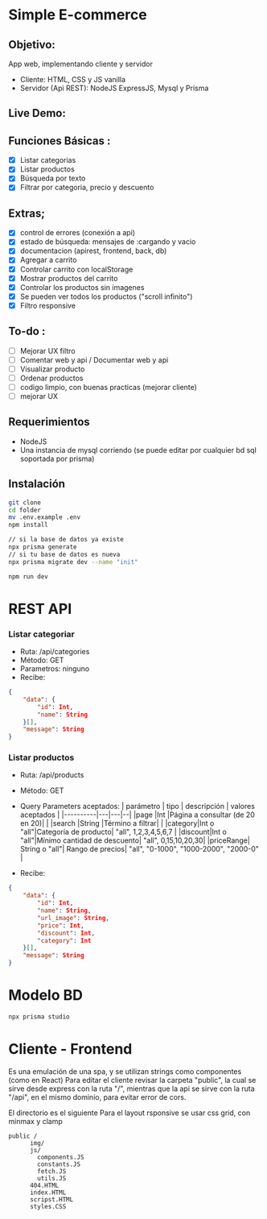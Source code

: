 # Simple E-commerce

## Objetivo:

App web, implementando cliente y servidor

- Cliente: HTML, CSS y JS vanilla
- Servidor (Api REST): NodeJS ExpressJS, Mysql y Prisma

## Live Demo:

## Funciones Básicas :

- [x] Listar categorias
- [x] Listar productos
- [x] Búsqueda por texto
- [x] Filtrar por categoria, precio y descuento

## Extras;

- [x] control de errores (conexión a api)
- [x] estado de búsqueda: mensajes de :cargando y vacio
- [x] documentacion (apirest, frontend, back, db)
- [x] Agregar a carrito
- [x] Controlar carrito con localStorage
- [x] Mostrar productos del carrito
- [x] Controlar los productos sin imagenes
- [x] Se pueden ver todos los productos ("scroll infinito")
- [x] Filtro responsive

## To-do :

- [ ] Mejorar UX filtro
- [ ] Comentar web y api / Documentar web y api
- [ ] Visualizar producto
- [ ] Ordenar productos
- [ ] codigo limpio, con buenas practicas (mejorar cliente)
- [ ] mejorar UX

## Requerimientos

- NodeJS
- Una instancia de mysql corriendo (se puede editar por cualquier bd sql soportada por prisma)

## Instalación

```bash
git clone
cd folder
mv .env.example .env
npm install

// si la base de datos ya existe
npx prisma generate
// si tu base de datos es nueva
npx prisma migrate dev --name "init"

npm run dev
```

# REST API

### Listar categoriar

- Ruta: /api/categories
- Método: GET
- Parametros: ninguno
- Recibe:

```JSON
{
	"data": {
		"id": Int,
		"name": String
	}[],
	"message": String
}
```

### Listar productos

- Ruta: /api/products
- Método: GET
- Query Parameters aceptados:
  | parámetro | tipo | descripción | valores aceptados |
  |----------|---|---|--|
  |page |Int |Página a consultar (de 20 en 20)| |
  |search |String |Término a filtrar| |
  |category|Int o "all"|Categoría de producto| "all", 1,2,3,4,5,6,7 |
  |discount|Int o "all"|Mínimo cantidad de descuento| "all", 0,15,10,20,30|
  |priceRange| String o "all"| Rango de precios| "all", "0-1000", "1000-2000", "2000-0" |

- Recibe:

```JSON
{
	"data": {
		"id": Int,
		"name": String,
		"url_image": String,
		"price": Int,
		"discount": Int,
		"category": Int
	}[],
	"message": String
}
```

# Modelo BD

```bash
npx prisma studio
```

# Cliente - Frontend

Es una emulación de una spa, y se utilizan strings como componentes (como en React)
Para editar el cliente revisar la carpeta "public", la cual se sirve desde express
con la ruta "/", mientras que la api se sirve con la ruta "/api", en el mismo dominio, para evitar error de cors.

El directorio es el siguiente
Para el layout rsponsive se usar css grid, con minmax y clamp

```
public /
      img/
      js/
        components.JS
        constants.JS
        fetch.JS
        utils.JS
      404.HTML
      index.HTML
      scripst.HTML
      styles.CSS
```
